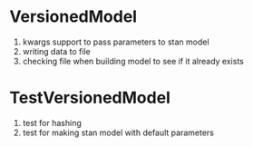 # VersionedModel
1. kwargs support to pass parameters to stan model
2. writing data to file
3. checking file when building model to see if it already exists

# TestVersionedModel
1. test for hashing
2. test for making stan model with default parameters